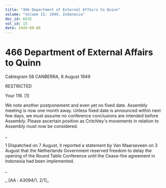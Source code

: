 ```yaml
---
title: "466 Department of External Affairs to Quinn"
volume: "Volume 15: 1949, Indonesia"
doc_id: 6635
vol_id: 15
date: 1949-08-08
---
```


# 466 Department of External Affairs to Quinn

Cablegram 58 CANBERRA, 8 August 1949

RESTRICTED

Your 116. [1]

We note another postponement and even yet no fixed date. Assembly meeting is now one month away. Unless fixed date is announced within next few days, we must assume no conference conclusions are intended before Assembly. Please ascertain position as Critchley's movements in relation to Assembly must now be considered.

_

1 Dispatched on 7 August, it reported a statement by Van Maarseveen on 3 August that the Netherlands Government reserved freedom to delay the opening of the Round Table Conference until the Cease-fire agreement in Indonesia had been implemented.

_

_ [AA : A3094/1, 2/1]_
